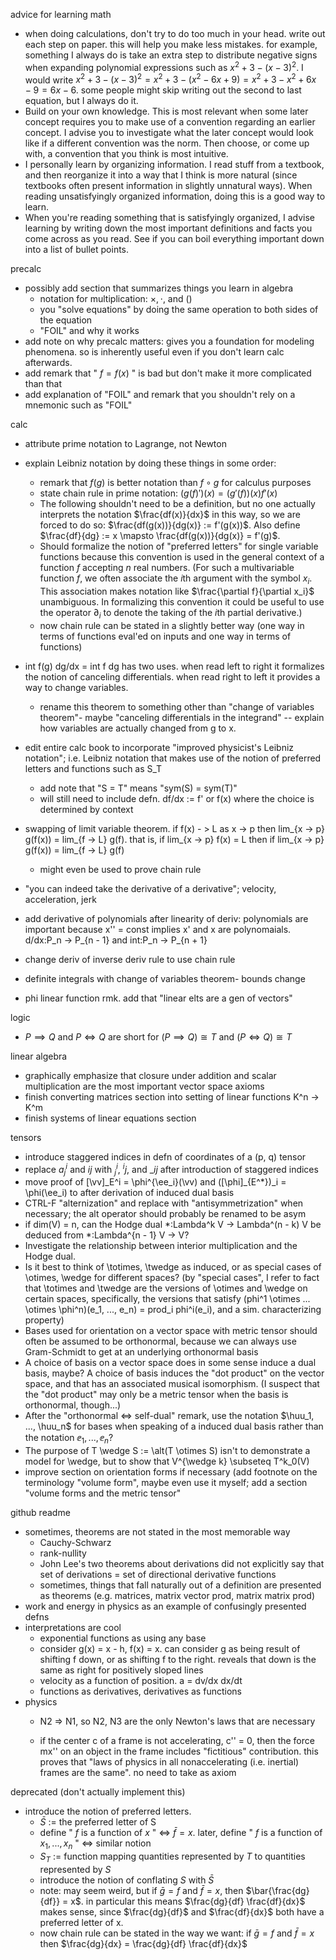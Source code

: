 advice for learning math
- when doing calculations, don't try to do too much in your head. write out each step on paper. this will help you make less mistakes. for example, something I always do is take an extra step to distribute negative signs when expanding polynomial expressions such as $x^2 + 3 - (x - 3)^2$. I would write $x^2 + 3 - (x - 3)^2 = x^2 + 3 - (x^2 - 6x + 9) = x^2 + 3 - x^2 + 6x - 9 = 6x - 6$. some people might skip writing out the second to last equation, but I always do it. 
- Build on your own knowledge. This is most relevant when some later concept requires you to make use of a convention regarding an earlier concept. I advise you to investigate what the later concept would look like if a different convention was the norm. Then choose, or come up with, a convention that you think is most intuitive.
- I personally learn by organizing information. I read stuff from a textbook, and then reorganize it into a way that I think is more natural (since textbooks often present information in slightly unnatural ways). When reading unsatisfyingly organized information, doing this is a good way to learn.
- When you're reading something that is satisfyingly organized, I advise learning by writing down the most important definitions and facts you come across as you read. See if you can boil everything important down into a list of bullet points.

precalc
- possibly add section that summarizes things you learn in algebra
  - notation for multiplication: $\times, \cdot$, and $()$
  - you "solve equations" by doing the same operation to both sides of the equation 
  - "FOIL" and why it works  
- add note on why precalc matters: gives you a foundation for modeling phenomena. so is inherently useful even if you don't learn calc afterwards.
- add remark that " $f = f(x)$ " is bad but don't make it more complicated than that
- add explanation of "FOIL" and remark that you shouldn't rely on a mnemonic such as "FOIL"

calc

- attribute prime notation to Lagrange, not Newton 

- explain Leibniz notation by doing these things in some order:
  - remark that $f(g)$ is better notation than $f \circ g$ for calculus purposes
  - state chain rule in prime notation: $\Big(g(f)'\Big)(x) = \Big(g'(f)\Big)(x) f'(x)$
  - The following shouldn't need to be a definition, but no one actually interprets the notation $\frac{df(x)}{dx}$ in this way, so we are forced to do so: $\frac{df(g(x))}{dg(x)} := f'(g(x))$. Also define $\frac{df}{dg} := x \mapsto \frac{df(g(x))}{dg(x)} = f'(g)$.
  - Should formalize the notion of "preferred letters" for single variable functions because this convention is used in the general context of a function $f$ accepting $n$ real numbers. (For such a multivariable function $f$, we often associate the $i$th argument with the symbol $x_i$. This association makes notation like $\frac{\partial f}{\partial x_i}$ unambiguous. In formalizing this convention it could be useful to use the operator $\partial_i$ to denote the taking of the $i$th partial derivative.)
  - now chain rule can be stated in a slightly better way (one way in terms of functions eval'ed on inputs and one way in terms of functions)
- int f(g) dg/dx = int f dg has two uses. when read left to right it formalizes the notion of canceling differentials. when read right to left it provides a way to change variables.
  - rename this theorem to something other than "change of variables theorem"- maybe "canceling differentials in the integrand"
    -- explain how variables are actually changed from g to x. 
- edit entire calc book to incorporate "improved physicist's Leibniz notation"; i.e. Leibniz notation that makes use of the notion of preferred letters and functions such as S_T
  - add note that "S = T" means "sym(S) = sym(T)"
  - will still need to include defn. df/dx := f' or f(x) where the choice is determined by context 

- swapping of limit variable theorem. if f(x) - > L as x -> p then lim_{x -> p} g(f(x)) = lim\_{f -> L} g(f). that is, if lim\_{x -> p} f(x) = L then if lim\_{x -> p} g(f(x)) = lim\_{f -> L} g(f)
  - might even be used to prove chain rule
- "you can indeed take the derivative of a derivative"; velocity, acceleration, jerk
- add derivative of polynomials after linearity of deriv: polynomials are important because x'' = const implies x' and x are polynomaials. d/dx:P_n -> P\_{n - 1} and int:P_n -> P\_{n + 1} 
- change deriv of inverse deriv rule to use chain rule
- definite integrals with change of variables theorem- bounds change
- phi linear function rmk. add that "linear elts are a gen of vectors"

logic
- $P \implies Q$ and $P \iff Q$ are short for $(P \implies Q) \cong T$ and $(P \iff Q) \cong T$

linear algebra
- graphically emphasize that closure under addition and scalar multiplication are the most important vector space axioms
- finish converting matrices section into setting of linear functions K^n -> K^m
- finish systems of linear equations section

tensors
- introduce staggered indices in defn of coordinates of a (p, q) tensor
- replace $a^i_j$ and $ij$ with $^i_j$, $^ij$, and $\_ij$ after introduction of staggered indices
- move proof of \[\vv\]\_E^i = \phi^{\ee_i}(\vv) and (\[\phi\]\_{E^\*})\_i = \phi(\ee_i) to after derivation of induced dual basis
- CTRL-F "alternization" and replace with "antisymmetrization" when necessary; the alt operator should probably be renamed to be asym
- if dim(V) = n, can the Hodge dual \*:Lambda^k V -> Lambda^(n - k) V be deduced from \*:Lambda^{n - 1} V -> V?
- Investigate the relationship between interior multiplication and the Hodge dual.
- Is it best to think of \totimes, \twedge as induced, or as special cases of \otimes, \wedge for different spaces? (by "special cases", I refer to fact that \totimes and \twedge are the versions of \otimes and \wedge on certain spaces, specifically, the versions that satisfy (phi^1 \otimes ... \otimes \phi^n)(e_1, ..., e_n) = prod_i phi^i(e_i), and a sim. characterizing property)
- Bases used for orientation on a vector space with metric tensor should often be assumed to be orthonormal, because we can always use Gram-Schmidt to get at an underlying orthonormal basis
- A choice of basis on a vector space does in some sense induce a dual basis, maybe? A choice of basis induces the "dot product" on the vector space, and that has an associated musical isomorphism. (I suspect that the "dot product" may only be a metric tensor when the basis is orthonormal, though...)
- After the "orthonormal <=> self-dual" remark, use the notation $\huu_1, ..., \huu_n$ for bases when speaking of a induced dual basis rather than the notation $\ee_1, ..., \ee_n$?
- The purpose of T \wedge S := \alt(T \otimes S) isn't to demonstrate a model for \wedge, but to show that V^{\wedge k} \subseteq T^k_0(V)
- improve section on orientation forms if necessary (add footnote on the terminology "volume form", maybe even use it myself; add a section "volume forms and the metric tensor"

github readme
- sometimes, theorems are not stated in the most memorable way
  - Cauchy-Schwarz
  - rank-nullity
  - John Lee's two theorems about derivations did not explicitly say that set of derivations = set of directional derivative functions
  - sometimes, things that fall naturally out of a definition are presented as theorems (e.g. matrices, matrix vector prod, matrix matrix prod)
- work and energy in physics as an example of confusingly presented defns
- interpretations are cool
  - exponential functions as using any base
  - consider g(x) = x - h, f(x) = x. can consider g as being result of shifting f down, or as shifting f to the right. reveals that down is the same as right for positively sloped lines
  - velocity as a function of position. a = dv/dx dx/dt
  - functions as derivatives, derivatives as functions
- physics
  - N2 => N1, so N2, N3 are the only Newton's laws that are necessary

  - if the center c of a frame is not accelerating, c'' = 0, then the force mx'' on an object in the frame includes  "fictitious" contribution. this proves that "laws of physics in all nonaccelerating (i.e. inertial) frames are the same". no need to take as axiom

deprecated (don't actually implement this)
- introduce the notion of preferred letters.
    - $\bar{S}$ := the preferred letter of S
    - define " $f$ is a function of $x$ " <=> $\bar{f} = x$. later, define " $f$ is a function of $x_1, ..., x_n$ " <=> similar notion 
    - $S_T$ := function mapping quantities represented by $T$ to quantities represented by $S$
  - introduce the notion of conflating $S$ with $\bar{S}$
  - note: may seem weird, but if $\bar{g} = f$ and $\bar{f} = x$, then $\bar{\frac{dg}{df}} = x$. in particular this means $\frac{dg}{df} \frac{df}{dx}$ makes sense, since $\frac{dg}{df}$ and $\frac{df}{dx}$ both have a preferred letter of x. 
  - now chain rule can be stated in the way we want: if $\bar{g} = f$ and $\bar{f} = x$ then $\frac{dg}{dx} = \frac{dg}{df} \frac{df}{dx}$
  
